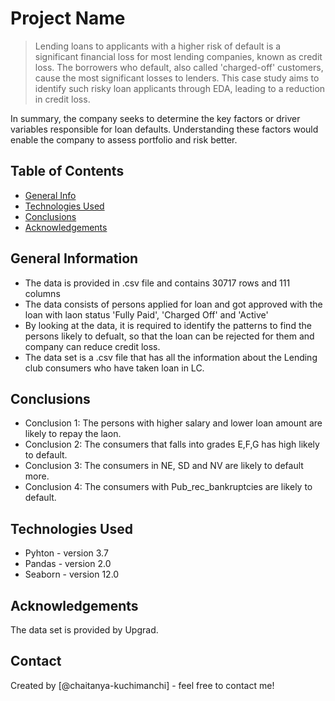 # Project Name
> Lending loans to applicants with a higher risk of default is a significant financial loss for most lending companies, known as credit loss. The borrowers who default, also called 'charged-off' customers, cause the most significant losses to lenders. This case study aims to identify such risky loan applicants through EDA, leading to a reduction in credit loss.

In summary, the company seeks to determine the key factors or driver variables responsible for loan defaults. Understanding these factors would enable the company to assess portfolio and risk better.

## Table of Contents
* [General Info](#general-information)
* [Technologies Used](#technologies-used)
* [Conclusions](#conclusions)
* [Acknowledgements](#acknowledgements)

<!-- You can include any other section that is pertinent to your problem -->

## General Information
- The data is provided in .csv file and contains 30717 rows and 111 columns
- The data consists of persons applied for loan and got approved with the loan with laon status 'Fully Paid', 'Charged Off' and 'Active'
- By looking at the data, it is required to identify the patterns to find the persons likely to defualt, so that the loan can be rejected for them and company can reduce credit loss.
- The data set is a .csv file that has all the information about the Lending club consumers who have taken loan in LC.

<!-- You don't have to answer all the questions - just the ones relevant to your project. -->

## Conclusions
- Conclusion 1: The persons with higher salary and lower loan amount are likely to repay the laon.
- Conclusion 2: The consumers that falls into grades E,F,G has high likely to default.
- Conclusion 3: The consumers in NE, SD and NV are likely to default more.
- Conclusion 4: The consumers with Pub_rec_bankruptcies are likely to default.

<!-- You don't have to answer all the questions - just the ones relevant to your project. -->


## Technologies Used
- Pyhton - version 3.7
- Pandas - version 2.0
- Seaborn - version 12.0

<!-- As the libraries versions keep on changing, it is recommended to mention the version of library used in this project -->

## Acknowledgements
The data set is provided by Upgrad.


## Contact
Created by [@chaitanya-kuchimanchi] - feel free to contact me!


<!-- Optional -->
<!-- ## License -->
<!-- This project is open source and available under the [... License](). -->

<!-- You don't have to include all sections - just the one's relevant to your project -->